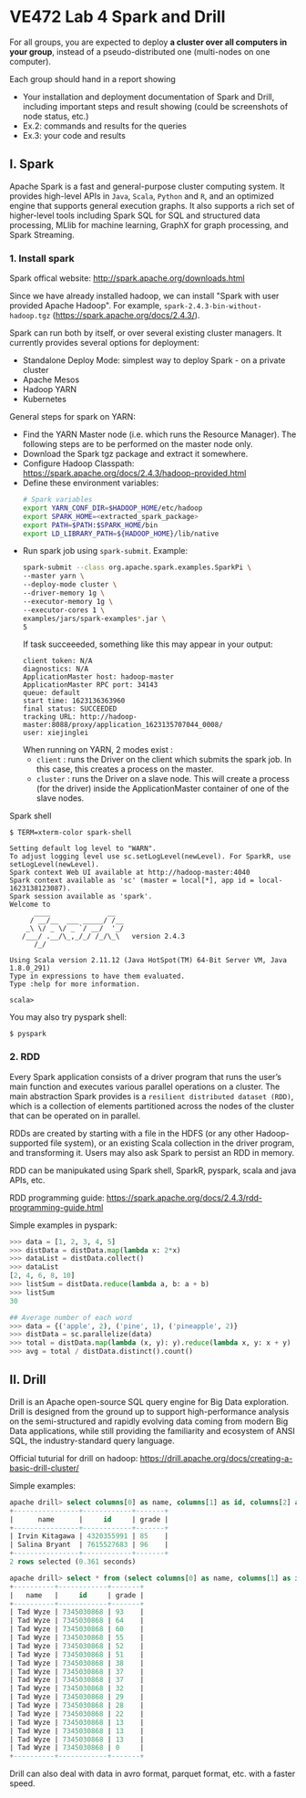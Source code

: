 # VE472 Lab 4 Spark and Drill

For all groups, you are expected to deploy **a cluster over all computers in your group**, instead of a pseudo-distributed one (multi-nodes on one computer). 

Each group should hand in a report showing 
- Your installation and deployment documentation of Spark and Drill, including important steps and result showing (could be screenshots of node status, etc.)
- Ex.2: commands and results for the queries
- Ex.3: your code and results

## I. Spark
Apache Spark is a fast and general-purpose cluster computing system. It provides high-level APIs in `Java`, `Scala`, `Python` and `R`, and an optimized engine that supports general execution graphs. It also supports a rich set of higher-level tools including Spark SQL for SQL and structured data processing, MLlib for machine learning, GraphX for graph processing, and Spark Streaming.
  
### 1. Install spark
Spark offical website: http://spark.apache.org/downloads.html

Since we have already installed hadoop, we can install "Spark with user provided Apache Hadoop". For example, `spark-2.4.3-bin-without-hadoop.tgz` (https://spark.apache.org/docs/2.4.3/).

 Spark can run both by itself, or over several existing cluster managers. It currently provides several options for deployment:

- Standalone Deploy Mode: simplest way to deploy Spark - on a private cluster
- Apache Mesos
- Hadoop YARN
- Kubernetes

General steps for spark on YARN:
-  Find the YARN Master node (i.e. which runs the Resource Manager). The following steps are to be performed on the master node only.
-  Download the Spark tgz package and extract it somewhere.
-  Configure Hadoop Classpath: https://spark.apache.org/docs/2.4.3/hadoop-provided.html
-  Define these environment variables:
    ```bash
    # Spark variables
    export YARN_CONF_DIR=$HADOOP_HOME/etc/hadoop
    export SPARK_HOME=<extracted_spark_package>
    export PATH=$PATH:$SPARK_HOME/bin
    export LD_LIBRARY_PATH=${HADOOP_HOME}/lib/native
    ```
- Run spark job using `spark-submit`. Example:
    ```bash
    spark-submit --class org.apache.spark.examples.SparkPi \
    --master yarn \
    --deploy-mode cluster \
    --driver-memory 1g \
    --executor-memory 1g \
    --executor-cores 1 \
    examples/jars/spark-examples*.jar \
    5
    ```
    If task succeeeded, something like this may appear in your output:
    ```
    client token: N/A
    diagnostics: N/A
    ApplicationMaster host: hadoop-master
    ApplicationMaster RPC port: 34143
    queue: default
    start time: 1623136363960
    final status: SUCCEEDED
    tracking URL: http://hadoop-master:8088/proxy/application_1623135707044_0008/
	user: xiejinglei
    ```
    When running on YARN, 2 modes exist :
    - `client` : runs the Driver on the client which submits the spark job. In this case, this creates a process on the master.
    - `cluster` : runs the Driver on a slave node. This will create a process (for the driver) inside the ApplicationMaster container of one of the slave nodes.

Spark shell
```
$ TERM=xterm-color spark-shell
```
```
Setting default log level to "WARN".
To adjust logging level use sc.setLogLevel(newLevel). For SparkR, use setLogLevel(newLevel).
Spark context Web UI available at http://hadoop-master:4040
Spark context available as 'sc' (master = local[*], app id = local-1623138123087).
Spark session available as 'spark'.
Welcome to
      ____              __
     / __/__  ___ _____/ /__
    _\ \/ _ \/ _ `/ __/  '_/
   /___/ .__/\_,_/_/ /_/\_\   version 2.4.3
      /_/
         
Using Scala version 2.11.12 (Java HotSpot(TM) 64-Bit Server VM, Java 1.8.0_291)
Type in expressions to have them evaluated.
Type :help for more information.

scala>
```
You may also try pyspark shell:
```
$ pyspark
```

### 2. RDD
Every Spark application consists of a driver program that runs the user’s main function and executes various parallel operations on a cluster. The main abstraction Spark provides is a `resilient distributed dataset (RDD)`, which is a collection of elements partitioned across the nodes of the cluster that can be operated on in parallel. 

RDDs are created by starting with a file in the HDFS (or any other Hadoop-supported file system), or an existing Scala collection in the driver program, and transforming it. Users may also ask Spark to persist an RDD in memory.

RDD can be manipukated using Spark shell, SparkR, pyspark, scala and java APIs, etc.

RDD programming guide: https://spark.apache.org/docs/2.4.3/rdd-programming-guide.html

Simple examples in pyspark:
```py
>>> data = [1, 2, 3, 4, 5]
>>> distData = distData.map(lambda x: 2*x)
>>> dataList = distData.collect()
>>> dataList
[2, 4, 6, 8, 10]
>>> listSum = distData.reduce(lambda a, b: a + b)
>>> listSum
30
```

```py
## Average number of each word
>>> data = {('apple', 2), ('pine', 1), ('pineapple', 2)}
>>> distData = sc.parallelize(data)
>>> total = distData.map(lambda (x, y): y).reduce(lambda x, y: x + y)  # total number of words
>>> avg = total / distData.distinct().count()
```

## II. Drill 
Drill is an Apache open-source SQL query engine for Big Data exploration. Drill is designed from the ground up to support high-performance analysis on the semi-structured and rapidly evolving data coming from modern Big Data applications, while still providing the familiarity and ecosystem of ANSI SQL, the industry-standard query language. 

Official tuturial for drill on hadoop: https://drill.apache.org/docs/creating-a-basic-drill-cluster/

Simple examples:
```sql
apache drill> select columns[0] as name, columns[1] as id, columns[2] as grade from dfs.`/home/xiejinglei/course/ve472/lab2/l4-names/grades.csv` limit 2;
+----------------+------------+-------+
|      name      |     id     | grade |
+----------------+------------+-------+
| Irvin Kitagawa | 4320355991 | 85    |
| Salina Bryant  | 7615527683 | 96    |
+----------------+------------+-------+
2 rows selected (0.361 seconds)
```

```sql
apache drill> select * from (select columns[0] as name, columns[1] as id, columns[2] as grade from dfs.`/home/xiejinglei/course/ve472/lab2/l4-names/grades.csv`) where name = 'Tad Wyze' order by grade desc;
+----------+------------+-------+
|   name   |     id     | grade |
+----------+------------+-------+
| Tad Wyze | 7345030868 | 93    |
| Tad Wyze | 7345030868 | 64    |
| Tad Wyze | 7345030868 | 60    |
| Tad Wyze | 7345030868 | 55    |
| Tad Wyze | 7345030868 | 52    |
| Tad Wyze | 7345030868 | 51    |
| Tad Wyze | 7345030868 | 38    |
| Tad Wyze | 7345030868 | 37    |
| Tad Wyze | 7345030868 | 37    |
| Tad Wyze | 7345030868 | 32    |
| Tad Wyze | 7345030868 | 29    |
| Tad Wyze | 7345030868 | 28    |
| Tad Wyze | 7345030868 | 22    |
| Tad Wyze | 7345030868 | 13    |
| Tad Wyze | 7345030868 | 13    |
| Tad Wyze | 7345030868 | 13    |
| Tad Wyze | 7345030868 | 0     |
+----------+------------+-------+
```

Drill can also deal with data in avro format, parquet format, etc. with a faster speed.
